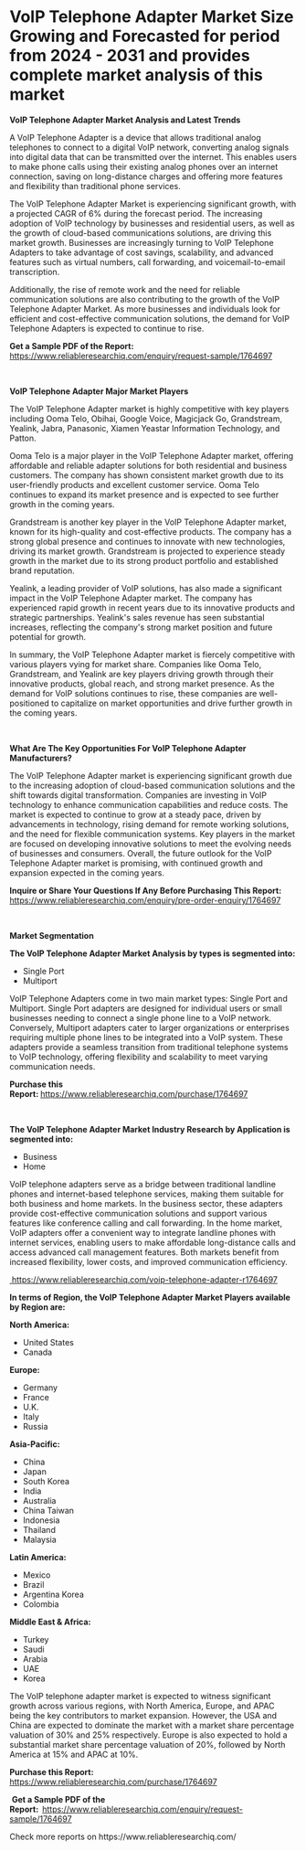 <p><h1>VoIP Telephone Adapter Market Size Growing and Forecasted for period from 2024 - 2031 and provides complete market analysis of this market</h1></p><p><strong>VoIP Telephone Adapter Market Analysis and Latest Trends</strong></p>
<p><p>A VoIP Telephone Adapter is a device that allows traditional analog telephones to connect to a digital VoIP network, converting analog signals into digital data that can be transmitted over the internet. This enables users to make phone calls using their existing analog phones over an internet connection, saving on long-distance charges and offering more features and flexibility than traditional phone services.</p><p>The VoIP Telephone Adapter Market is experiencing significant growth, with a projected CAGR of 6% during the forecast period. The increasing adoption of VoIP technology by businesses and residential users, as well as the growth of cloud-based communications solutions, are driving this market growth. Businesses are increasingly turning to VoIP Telephone Adapters to take advantage of cost savings, scalability, and advanced features such as virtual numbers, call forwarding, and voicemail-to-email transcription.</p><p>Additionally, the rise of remote work and the need for reliable communication solutions are also contributing to the growth of the VoIP Telephone Adapter Market. As more businesses and individuals look for efficient and cost-effective communication solutions, the demand for VoIP Telephone Adapters is expected to continue to rise.</p></p>
<p><strong>Get a Sample PDF of the Report:&nbsp;</strong> <a href="https://www.reliableresearchiq.com/enquiry/request-sample/1764697">https://www.reliableresearchiq.com/enquiry/request-sample/1764697</a></p>
<p>&nbsp;</p>
<p><strong>VoIP Telephone Adapter Major Market Players</strong></p>
<p><p>The VoIP Telephone Adapter market is highly competitive with key players including Ooma Telo, Obihai, Google Voice, Magicjack Go, Grandstream, Yealink, Jabra, Panasonic, Xiamen Yeastar Information Technology, and Patton.</p><p>Ooma Telo is a major player in the VoIP Telephone Adapter market, offering affordable and reliable adapter solutions for both residential and business customers. The company has shown consistent market growth due to its user-friendly products and excellent customer service. Ooma Telo continues to expand its market presence and is expected to see further growth in the coming years.</p><p>Grandstream is another key player in the VoIP Telephone Adapter market, known for its high-quality and cost-effective products. The company has a strong global presence and continues to innovate with new technologies, driving its market growth. Grandstream is projected to experience steady growth in the market due to its strong product portfolio and established brand reputation.</p><p>Yealink, a leading provider of VoIP solutions, has also made a significant impact in the VoIP Telephone Adapter market. The company has experienced rapid growth in recent years due to its innovative products and strategic partnerships. Yealink's sales revenue has seen substantial increases, reflecting the company's strong market position and future potential for growth.</p><p>In summary, the VoIP Telephone Adapter market is fiercely competitive with various players vying for market share. Companies like Ooma Telo, Grandstream, and Yealink are key players driving growth through their innovative products, global reach, and strong market presence. As the demand for VoIP solutions continues to rise, these companies are well-positioned to capitalize on market opportunities and drive further growth in the coming years.</p></p>
<p>&nbsp;</p>
<p><strong>What Are The Key Opportunities For VoIP Telephone Adapter Manufacturers?</strong></p>
<p><p>The VoIP Telephone Adapter market is experiencing significant growth due to the increasing adoption of cloud-based communication solutions and the shift towards digital transformation. Companies are investing in VoIP technology to enhance communication capabilities and reduce costs. The market is expected to continue to grow at a steady pace, driven by advancements in technology, rising demand for remote working solutions, and the need for flexible communication systems. Key players in the market are focused on developing innovative solutions to meet the evolving needs of businesses and consumers. Overall, the future outlook for the VoIP Telephone Adapter market is promising, with continued growth and expansion expected in the coming years.</p></p>
<p><strong>Inquire or Share Your Questions If Any Before Purchasing This Report:</strong> <a href="https://www.reliableresearchiq.com/enquiry/pre-order-enquiry/1764697">https://www.reliableresearchiq.com/enquiry/pre-order-enquiry/1764697</a></p>
<p>&nbsp;</p>
<p><strong>Market Segmentation</strong></p>
<p><strong>The VoIP Telephone Adapter Market Analysis by types is segmented into:</strong></p>
<p><ul><li>Single Port</li><li>Multiport</li></ul></p>
<p><p>VoIP Telephone Adapters come in two main market types: Single Port and Multiport. Single Port adapters are designed for individual users or small businesses needing to connect a single phone line to a VoIP network. Conversely, Multiport adapters cater to larger organizations or enterprises requiring multiple phone lines to be integrated into a VoIP system. These adapters provide a seamless transition from traditional telephone systems to VoIP technology, offering flexibility and scalability to meet varying communication needs.</p></p>
<p><strong>Purchase this Report:&nbsp;</strong><a href="https://www.reliableresearchiq.com/purchase/1764697">https://www.reliableresearchiq.com/purchase/1764697</a></p>
<p>&nbsp;</p>
<p><strong>The VoIP Telephone Adapter Market Industry Research by Application is segmented into:</strong></p>
<p><ul><li>Business</li><li>Home</li></ul></p>
<p><p>VoIP telephone adapters serve as a bridge between traditional landline phones and internet-based telephone services, making them suitable for both business and home markets. In the business sector, these adapters provide cost-effective communication solutions and support various features like conference calling and call forwarding. In the home market, VoIP adapters offer a convenient way to integrate landline phones with internet services, enabling users to make affordable long-distance calls and access advanced call management features. Both markets benefit from increased flexibility, lower costs, and improved communication efficiency.</p></p>
<p><a href="https://www.reliableresearchiq.com/voip-telephone-adapter-r1764697">&nbsp;https://www.reliableresearchiq.com/voip-telephone-adapter-r1764697</a></p>
<p><strong>In terms of Region, the VoIP Telephone Adapter Market Players available by Region are:</strong></p>
<p>
    <p> <strong> North America: </strong>
        <ul>
            <li>United States</li>
            <li>Canada</li>
        </ul>
        </p> 
    <p> <strong> Europe: </strong>
        <ul>
            <li>Germany</li>
            <li>France</li>
            <li>U.K.</li>
            <li>Italy</li>
            <li>Russia</li>
        </ul>
        </p> 
    <p> <strong> Asia-Pacific: </strong>
        <ul>
            <li>China</li>
            <li>Japan</li>
            <li>South Korea</li>
            <li>India</li>
            <li>Australia</li>
            <li>China Taiwan</li>
            <li>Indonesia</li>
            <li>Thailand</li>
            <li>Malaysia</li>
        </ul>
        </p> 
    <p> <strong> Latin America: </strong>
        <ul>
            <li>Mexico</li>
            <li>Brazil</li>
            <li>Argentina Korea</li>
            <li>Colombia</li>
        </ul>
        </p> 
    <p> <strong> Middle East & Africa: </strong>
        <ul>
            <li>Turkey</li>
            <li>Saudi</li>
            <li>Arabia</li>
            <li>UAE</li>
            <li>Korea</li>
        </ul>
    </p>
    </p>
<p><p>The VoIP telephone adapter market is expected to witness significant growth across various regions, with North America, Europe, and APAC being the key contributors to market expansion. However, the USA and China are expected to dominate the market with a market share percentage valuation of 30% and 25% respectively. Europe is also expected to hold a substantial market share percentage valuation of 20%, followed by North America at 15% and APAC at 10%.</p></p>
<p><strong>Purchase this Report: </strong><a href="https://www.reliableresearchiq.com/purchase/1764697">https://www.reliableresearchiq.com/purchase/1764697</a></p>
<p>&nbsp;<strong>Get a Sample PDF of the Report:&nbsp;&nbsp;</strong><a href="https://www.reliableresearchiq.com/enquiry/request-sample/1764697">https://www.reliableresearchiq.com/enquiry/request-sample/1764697</a></p>
<p><strong></strong></p>
<p>Check more reports on https://www.reliableresearchiq.com/</p>